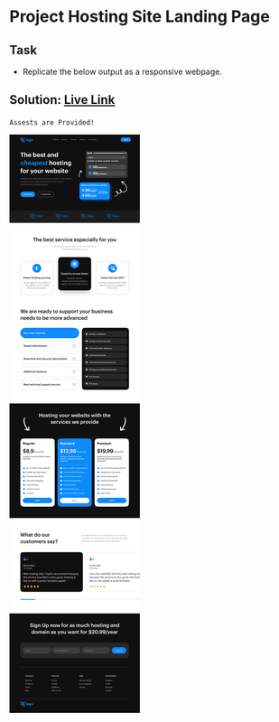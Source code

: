 # Project Hosting Site Landing Page

## Task
- Replicate the below output as a responsive webpage.

## **Solution**: [Live Link](https://hosting-landing-page-by-riya.netlify.app)

`Assests are Provided!`

![Project 2](./Hosting%20Landing%20Page.png)
